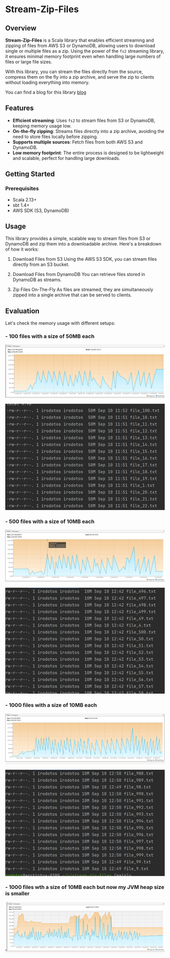 # Stream-Zip-Files

## Overview

**Stream-Zip-Files** is a Scala library that enables efficient streaming and zipping of files from AWS S3 or DynamoDB, allowing users to download single or multiple files as a zip. Using the power of the `fs2` streaming library, it ensures minimal memory footprint even when handling large numbers of files or large file sizes.

With this library, you can stream the files directly from the source, compress them on the fly into a zip archive, and serve the zip to clients without loading everything into memory.

You can find a blog for this library [blog](https://blog.arcticshores.dev/posts/zip-partitioner/)

## Features

- **Efficient streaming**: Uses `fs2` to stream files from S3 or DynamoDB, keeping memory usage low.
- **On-the-fly zipping**: Streams files directly into a zip archive, avoiding the need to store files locally before zipping.
- **Supports multiple sources**: Fetch files from both AWS S3 and DynamoDB.
- **Low memory footprint**: The entire process is designed to be lightweight and scalable, perfect for handling large downloads.

## Getting Started

### Prerequisites

- Scala 2.13+
- sbt 1.4+
- AWS SDK (S3, DynamoDB)

## Usage

This library provides a simple, scalable way to stream files from S3 or DynamoDB and zip them into a downloadable archive. Here's a breakdown of how it works:

1) Download Files from S3
Using the AWS S3 SDK, you can stream files directly from an S3 bucket.

2) Download Files from DynamoDB
You can retrieve files stored in DynamoDB as streams.

3) Zip Files On-The-Fly
As files are streamed, they are simultaneously zipped into a single archive that can be served to clients.

## Evaluation

Let's check the memory usage with different setups:

### - 100 files with a size of 50MB each

![100_files_50MB_each](/images/100_files_50MB_each.png)

![proof_100_files_50MB_each](/images/proof_100_files_50MB_each.png)

### - 500 files with a size of 10MB each

![500_files_10MB_each](/images/500_files_10MB_each.png)

![proof_500_files_10MB_each](/images/proof_500_files_10MB_each.png)

### - 1000 files with a size of 10MB each

![1000_files_10MB_each](/images/1000_files_10MB_each.png)

![proof_1000_files_10MB_each](/images/proof_1000_files_10MB_each.png)

### - 1000 files wth a size of 10MB each but now my JVM heap size is smaller

![1000_files_smaller_heap](/images/1000_files_smaller_heap.png)
